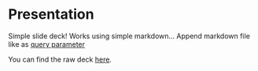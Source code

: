 # Presentation

Simple slide deck! Works using simple markdown... Append markdown file like as [query parameter](https://slides.codermana.com?md=https://raw.githubusercontent.com/algogrit/presentation-template/master/slides.md)

You can find the raw deck [here](https://slides.codermana.com).
